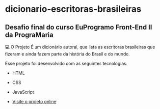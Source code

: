 # dicionario-escritoras-brasileiras
## Desafio final do curso EuProgramo Front-End II da PrograMaria

💻 O Projeto
É um dicionário autoral, que lista as escritoras brasileiras que fizeram e ainda fazem parte da história do Brasil e do mundo. 

Esse projeto foi desenvolvido com as seguintes tecnologias:

- HTML
- CSS
- JavaScript

- [Visite o projeto online]()
